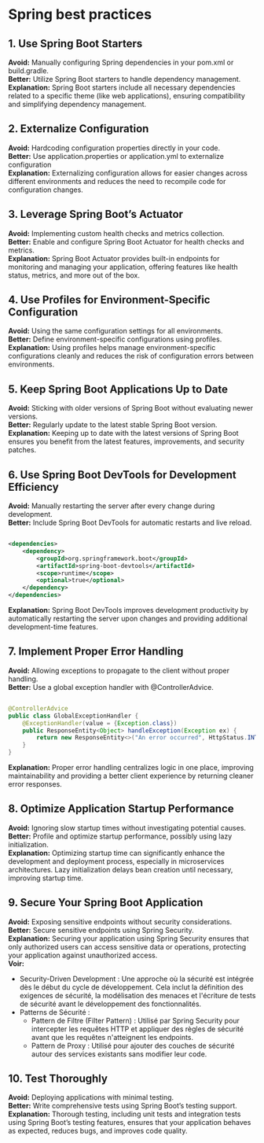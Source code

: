 # Spring best practices

## 1. Use Spring Boot Starters

**Avoid:** Manually configuring Spring dependencies in your pom.xml or build.gradle.<br>
**Better:** Utilize Spring Boot starters to handle dependency management.<br>
**Explanation:** Spring Boot starters include all necessary dependencies related to a specific theme (like web
applications), ensuring compatibility and simplifying dependency management.

## 2. Externalize Configuration

**Avoid:** Hardcoding configuration properties directly in your code.<br>
**Better:** Use application.properties or application.yml to externalize configuration<br>
**Explanation:** Externalizing configuration allows for easier changes across different environments and reduces the
need to recompile code for configuration changes.<br>

## 3. Leverage Spring Boot’s Actuator

**Avoid:** Implementing custom health checks and metrics collection.<br>
**Better:** Enable and configure Spring Boot Actuator for health checks and metrics.<br>
**Explanation:** Spring Boot Actuator provides built-in endpoints for monitoring and managing your application, offering
features like health status, metrics, and more out of the box.<br>

## 4. Use Profiles for Environment-Specific Configuration

**Avoid:** Using the same configuration settings for all environments.<br>
**Better:** Define environment-specific configurations using profiles.<br>
**Explanation:** Using profiles helps manage environment-specific configurations cleanly and reduces the risk of
configuration errors between environments.

## 5. Keep Spring Boot Applications Up to Date

**Avoid:** Sticking with older versions of Spring Boot without evaluating newer versions.<br>
**Better:** Regularly update to the latest stable Spring Boot version.<br>
**Explanation:** Keeping up to date with the latest versions of Spring Boot ensures you benefit from the latest
features, improvements, and security patches.<br>

## 6. Use Spring Boot DevTools for Development Efficiency

**Avoid:** Manually restarting the server after every change during development.<br>
**Better:** Include Spring Boot DevTools for automatic restarts and live reload.<br>

```xml

<dependencies>
    <dependency>
        <groupId>org.springframework.boot</groupId>
        <artifactId>spring-boot-devtools</artifactId>
        <scope>runtime</scope>
        <optional>true</optional>
    </dependency>
</dependencies>
```

**Explanation:** Spring Boot DevTools improves development productivity by automatically restarting the server upon
changes and providing additional development-time features.<br>

## 7. Implement Proper Error Handling

**Avoid:** Allowing exceptions to propagate to the client without proper handling.<br>
**Better:** Use a global exception handler with @ControllerAdvice.<br>

```java

@ControllerAdvice
public class GlobalExceptionHandler {
    @ExceptionHandler(value = {Exception.class})
    public ResponseEntity<Object> handleException(Exception ex) {
        return new ResponseEntity<>("An error occurred", HttpStatus.INTERNAL_SERVER_ERROR);
    }
}
```

**Explanation:** Proper error handling centralizes logic in one place, improving maintainability and providing a better
client experience by returning cleaner error responses.<br>

## 8. Optimize Application Startup Performance

**Avoid:** Ignoring slow startup times without investigating potential causes.<br>
**Better:** Profile and optimize startup performance, possibly using lazy initialization.<br>
**Explanation:** Optimizing startup time can significantly enhance the development and deployment process, especially in
microservices architectures. Lazy initialization delays bean creation until necessary, improving startup time.<br>

## 9. Secure Your Spring Boot Application

**Avoid:** Exposing sensitive endpoints without security considerations.<br>
**Better:** Secure sensitive endpoints using Spring Security.<br>
**Explanation:** Securing your application using Spring Security ensures that only authorized users can access sensitive
data or operations, protecting your application against unauthorized access.<br>
**Voir:**

- Security-Driven Development : Une approche où la sécurité est intégrée dès le début du cycle de développement. Cela
  inclut la définition des exigences de sécurité, la modélisation des menaces et l'écriture de tests de sécurité avant
  le développement des fonctionnalités.
- Patterns de Sécurité :
    - Pattern de Filtre (Filter Pattern) : Utilisé par Spring Security pour intercepter les requêtes HTTP et appliquer
      des règles de sécurité avant que les requêtes n'atteignent les endpoints.
    - Pattern de Proxy : Utilisé pour ajouter des couches de sécurité autour des services existants sans modifier leur
      code.

## 10. Test Thoroughly

**Avoid:** Deploying applications with minimal testing.<br>
**Better:** Write comprehensive tests using Spring Boot’s testing support.<br>
**Explanation:** Thorough testing, including unit tests and integration tests using Spring Boot’s testing features, ensures that your application behaves as expected, reduces bugs, and improves code quality.<br>